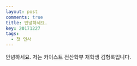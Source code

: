 ```yaml
---
layout: post
comments: true
title: 안녕하세요.
key: 20171227
tags: 
  - 첫 인사
---
```


안녕하세요. 저는 카이스트 전산학부 재학생 김형록입니다.